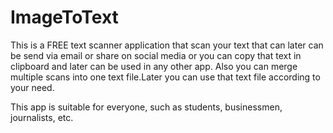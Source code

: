 # ImageToText

This is a FREE text scanner application that scan your text that can later can be send via email or share on social media or you can copy that text in clipboard and later can be used in any other app. Also you can merge multiple scans into one text file.Later you can use that text file according to your need.

This app is suitable for everyone, such as students, businessmen, journalists, etc.
